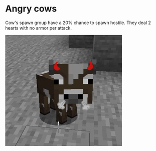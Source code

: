 # Angry cows

Cow's spawn group have a 20% chance to spawn hostile. They deal 2 hearts with no armor per attack.

![(artist rendition)](../../.gitbook/assets/Untitled66_20220811231326.jpg)
